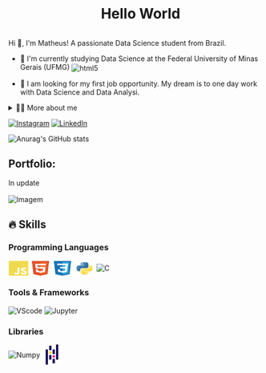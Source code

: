 <!--título-->
<div id="user-content-toc">
  <ul align="center">
    <summary><h1 style="display: inline-block">Hello World</h1></summary>
</div>

<!-- Presentation -->
<p>
  Hi 👋, I'm Matheus! A passionate Data Science student from Brazil.

  - 🌱 I'm currently studying Data Science at the Federal University of Minas Gerais (UFMG) <img align="center" alt="html5" src="https://github.com/VariableMath/variablemath/blob/VariableMath/Logo_UFMG.png?raw=true" width="50" />

  - 🔭 I am looking for my first job opportunity. My dream is to one day work with Data Science and Data Analysi.
</p>

<!-- Dropdown -->
<details>
  <summary>👨‍💻 More about me</summary>

  - 💬 I am 18 years old, currently living in Brazil. I have fluency in English and have experience with SQL, Python, Data Analysis and Data visualization.

  - ⚡ My favorite hobbies are studying data, compiling graphs, analyzing scientific studies and research, reading historical, political, economic and religious books, and watching good films - especially classic and established franchises. And, of course, I never deny the opportunity to get together and socialize with my close friends!
  - In my opinion, the more knowledge we acquire, the more efficient Data Science is as a tool that provides us with a broad understanding of the world in which we live. Data, when used well, has the fantastic power to tell the true story behind the universe, human society and ourselves, as individuals.\o/
</details>

<!-- Links -->
[![Instagram](https://img.shields.io/badge/Instagram-E4405F?style=for-the-badge&logo=instagram&logoColor=white)](https://www.instagram.com/matheussoares77_/)
[![LinkedIn](https://img.shields.io/badge/LinkedIn-0077B5?style=for-the-badge&logo=linkedin&logoColor=white)](https://www.linkedin.com/in/matheus-soares-7b89a4233/)

<!-- GithubStats -->
![Anurag's GitHub stats](https://github-readme-stats.vercel.app/api?username=VariableMath&show_icons=true&theme=nord)

<!-- Portfolio -->
## Portfolio:
In update

<!-- GIF -->
<p align="left">
  <img align="center" src="https://github.com/VariableMath/variablemath/blob/VariableMath/tokyonight.gif?raw=true" alt="Imagem">
</p>

## 🔥 Skills
<!-- Skills: Programming Languages -->
  <div style="flex-basis: 48%;">
    <h3>Programming Languages</h3>
    <img align="center" alt="Js" height="30" width="40" src="https://raw.githubusercontent.com/devicons/devicon/master/icons/javascript/javascript-plain.svg">
    <img align="center" alt="HTML" height="30" width="40" src="https://raw.githubusercontent.com/devicons/devicon/master/icons/html5/html5-original.svg">
    <img align="center" alt="CSS" height="30" width="40" src="https://raw.githubusercontent.com/devicons/devicon/master/icons/css3/css3-original.svg">
    <img align="center" alt="Python" height="30" width="40" src="https://raw.githubusercontent.com/devicons/devicon/master/icons/python/python-original.svg">
    <img align="center" alt="C" height="30" width="40" src="https://cdn.jsdelivr.net/gh/devicons/devicon/icons/c/c-original.svg">
  </div>
  
  <!-- Skills: Tools & Frameworks -->
  <div style="flex-basis: 48%;">
    <h3>Tools & Frameworks</h3>
    <img align="center" alt="VScode" height="30" width="40" src="https://cdn.jsdelivr.net/gh/devicons/devicon/icons/vscode/vscode-original.svg">
    <img align="center" alt="Jupyter" height="30" width="40" src="https://cdn.jsdelivr.net/gh/devicons/devicon/icons/jupyter/jupyter-original.svg">
  </div>
  
  <!-- Skills: Libraries -->
  <div style="flex-basis: 48%;">
    <h3>Libraries</h3>
    <img align="center" alt="Numpy" height="30" width="40" src="https://cdn.jsdelivr.net/gh/devicons/devicon/icons/numpy/numpy-original.svg">
    <img align="center" alt="Pandas" src="https://raw.githubusercontent.com/devicons/devicon/2ae2a900d2f041da66e950e4d48052658d850630/icons/pandas/pandas-original.svg" alt="pandas" width="40" height="40"/>
  </div>
